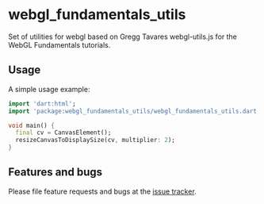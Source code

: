 # webgl_fundamentals_utils

Set of utilities for webgl based on Gregg Tavares webgl-utils.js for the WebGL Fundamentals tutorials.

## Usage

A simple usage example:

```dart
import 'dart:html';
import 'package:webgl_fundamentals_utils/webgl_fundamentals_utils.dart';

void main() {
  final cv = CanvasElement();
  resizeCanvasToDisplaySize(cv, multiplier: 2);
}
```

## Features and bugs

Please file feature requests and bugs at the [issue tracker][tracker].

[tracker]: https://github.com/ALMDart/dart_webgl_fundamentals_utils/issues
